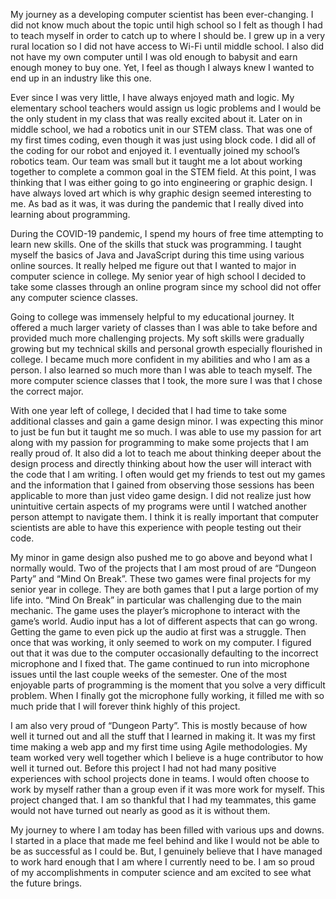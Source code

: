 My journey as a developing computer scientist has been ever-changing. I did not know much about the topic until high school so I felt as though I had to teach myself in order to catch up to where I should be. I grew up in a very rural location so I did not have access to Wi-Fi until middle school. I also did not have my own computer until I was old enough to babysit and earn enough money to buy one. Yet, I feel as though I always knew I wanted to end up in an industry like this one. 
  
Ever since I was very little, I have always enjoyed math and logic. My elementary school teachers would assign us logic problems and I would be the only student in my class that was really excited about it. Later on in middle school, we had a robotics unit in our STEM class. That was one of my first times coding, even though it was just using block code. I did all of the coding for our robot and enjoyed it. I eventually joined my school’s robotics team. Our team was small but it taught me a lot about working together to complete a common goal in the STEM field. At this point, I was thinking that I was either going to go into engineering or graphic design. I have always loved art which is why graphic design seemed interesting to me. As bad as it was, it was during the pandemic that I really dived into learning about programming. 

During the COVID-19 pandemic, I spend my hours of free time attempting to learn new skills. One of the skills that stuck was programming. I taught myself the basics of Java and JavaScript during this time using various online sources. It really helped me figure out that I wanted to major in computer science in college. My senior year of high school I decided to take some classes through an online program since my school did not offer any computer science classes. 

Going to college was immensely helpful to my educational journey. It offered a much larger variety of classes than I was able to take before and provided much more challenging projects. My soft skills were gradually growing but my technical skills and personal growth especially flourished in college. I became much more confident in my abilities and who I am as a person. I also learned so much more than I was able to teach myself. The more computer science classes that I took, the more sure I was that I chose the correct major. 

With one year left of college, I decided that I had time to take some additional classes and gain a game design minor. I was expecting this minor to just be fun but it taught me so much. I was able to use my passion for art along with my passion for programming to make some projects that I am really proud of. It also did a lot to teach me about thinking deeper about the design process and directly thinking about how the user will interact with the code that I am writing. I often would get my friends to test out my games and the information that I gained from observing those sessions has been applicable to more than just video game design. I did not realize just how unintuitive certain aspects of my programs were until I watched another person attempt to navigate them. I think it is really important that computer scientists are able to have this experience with people testing out their code. 

My minor in game design also pushed me to go above and beyond what I normally would. Two of the projects that I am most proud of are “Dungeon Party” and “Mind On Break”. These two games were final projects for my senior year in college. They are both games that I put a large portion of my life into. “Mind On Break” in particular was challenging due to the main mechanic. The game uses the player’s microphone to interact with the game’s world. Audio input has a lot of different aspects that can go wrong. Getting the game to even pick up the audio at first was a struggle. Then once that was working, it only seemed to work on my computer. I figured out that it was due to the computer occasionally defaulting to the incorrect microphone and I fixed that. The game continued to run into microphone issues until the last couple weeks of the semester. One of the most enjoyable parts of programming is the moment that you solve a very difficult problem. When I finally got the microphone fully working, it filled me with so much pride that I will forever think highly of this project. 

I am also very proud of “Dungeon Party”. This is mostly because of how well it turned out and all the stuff that I learned in making it. It was my first time making a web app and my first time using Agile methodologies. My team worked very well together which I believe is a huge contributor to how well it turned out. Before this project I had not had many positive experiences with school projects done in teams. I would often choose to work by myself rather than a group even if it was more work for myself. This project changed that. I am so thankful that I had my teammates, this game would not have turned out nearly as good as it is without them.

My journey to where I am today has been filled with various ups and downs. I started in a place that made me feel behind and like I would not be able to be as successful as I could be. But, I genuinely believe that I have managed to work hard enough that I am where I currently need to be. I am so proud of my accomplishments in computer science and am excited to see what the future brings. 
